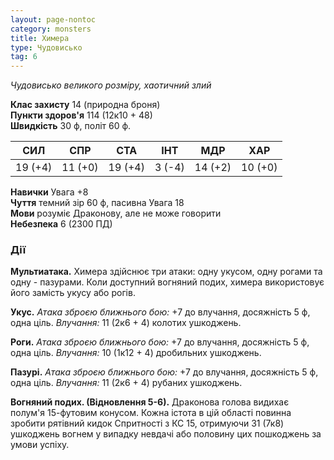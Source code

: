 ```yaml
---
layout: page-nontoc
category: monsters
title: Химера
type: Чудовисько
tag: 6
---
```


_Чудовисько великого розміру, хаотичний злий_  

**Клас захисту** 14 (природна броня)    
**Пункти здоров'я** 114 (12к10 + 48)    
**Швидкість** 30 ф, політ 60 ф.  

| СИЛ     | СПР     | СТА     | ІНТ    | МДР     | ХАР     |
| ------- | ------- | ------- | ------ | ------- | ------- |
| 19 (+4) | 11 (+0) | 19 (+4) | 3 (-4) | 14 (+2) | 10 (+0) |

**Навички** Увага +8    
**Чуття** темний зір 60 ф, пасивна Увага 18    
**Мови** розуміє Драконову, але не може говорити    
**Небезпека** 6 (2300 ПД)  

### Дії
**Мультиатака.** Химера здійснює три атаки: одну укусом, одну рогами та одну - пазурами. Коли доступний вогняний подих, химера використовує його замість укусу або рогів.    

**Укус.** _Атака зброєю ближнього бою:_ +7 до влучання, досяжність 5 ф, одна ціль. _Влучання:_ 11 (2к6 + 4) колотих ушкоджень.    

**Роги.** _Атака зброєю ближнього бою:_ +7 до влучання, досяжність 5 ф, одна ціль. _Влучання:_ 10 (1к12 + 4) дробильних ушкоджень.    

**Пазурі.** _Атака зброєю ближнього бою:_ +7 до влучання, досяжність 5 ф, одна ціль. _Влучання:_ 11 (2к6 + 4) рубаних ушкоджень.    

**Вогняний подих. (Відновлення 5-6).** Драконова голова видихає полум'я 15-футовим конусом. Кожна істота в цій області повинна зробити рятівний кидок Спритності з КС 15, отримуючи 31 (7к8) ушкоджень вогнем у випадку невдачі або половину цих пошкоджень за умови успіху.
